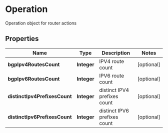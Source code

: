 

# Operation

Operation object for router actions

## Properties

| Name | Type | Description | Notes |
|------------ | ------------- | ------------- | -------------|
|**bgpIpv4RoutesCount** | **Integer** | IPV4 route count |  [optional] |
|**bgpIpv6RoutesCount** | **Integer** | IPV6 route count |  [optional] |
|**distinctIpv4PrefixesCount** | **Integer** | distinct IPV4 prefixes count |  [optional] |
|**distinctIpv6PrefixesCount** | **Integer** | distinct IPV6 prefixes count |  [optional] |



